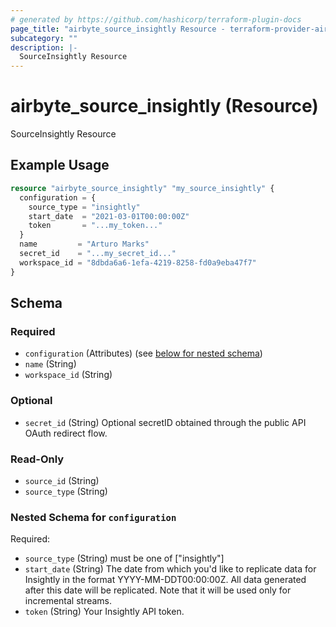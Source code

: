 ```yaml
---
# generated by https://github.com/hashicorp/terraform-plugin-docs
page_title: "airbyte_source_insightly Resource - terraform-provider-airbyte"
subcategory: ""
description: |-
  SourceInsightly Resource
---
```


# airbyte_source_insightly (Resource)

SourceInsightly Resource

## Example Usage

```terraform
resource "airbyte_source_insightly" "my_source_insightly" {
  configuration = {
    source_type = "insightly"
    start_date  = "2021-03-01T00:00:00Z"
    token       = "...my_token..."
  }
  name         = "Arturo Marks"
  secret_id    = "...my_secret_id..."
  workspace_id = "8dbda6a6-1efa-4219-8258-fd0a9eba47f7"
}
```

<!-- schema generated by tfplugindocs -->
## Schema

### Required

- `configuration` (Attributes) (see [below for nested schema](#nestedatt--configuration))
- `name` (String)
- `workspace_id` (String)

### Optional

- `secret_id` (String) Optional secretID obtained through the public API OAuth redirect flow.

### Read-Only

- `source_id` (String)
- `source_type` (String)

<a id="nestedatt--configuration"></a>
### Nested Schema for `configuration`

Required:

- `source_type` (String) must be one of ["insightly"]
- `start_date` (String) The date from which you'd like to replicate data for Insightly in the format YYYY-MM-DDT00:00:00Z. All data generated after this date will be replicated. Note that it will be used only for incremental streams.
- `token` (String) Your Insightly API token.


